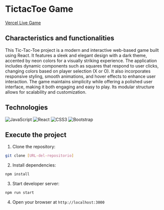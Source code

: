 # TictacToe Game 
 <a href="https://vercel.com/anahi-veras-projects/tic-tac-toe" target="_blank">Vercel Live Game </a>

## Characteristics and functionalities

This Tic-Tac-Toe project is a modern and interactive web-based game built using React. It features a sleek and elegant design with a dark theme, accented by neon colors for a visually striking experience. The application includes dynamic components such as squares that respond to user clicks, changing colors based on player selection (X or O). It also incorporates responsive styling, smooth animations, and hover effects to enhance user interaction. The game maintains simplicity while offering a polished user interface, making it both engaging and easy to play. Its modular structure allows for scalability and customization.


## Technologies


 ![JavaScript](https://img.shields.io/badge/javascript-%23323330.svg?style=for-the-badge&logo=javascript&logoColor=%23F7DF1E)
 ![React](https://img.shields.io/badge/react-%2320232a.svg?style=for-the-badge&logo=react&logoColor=%2361DAFB)
 ![CSS3](https://img.shields.io/badge/css3-%231572B6.svg?style=for-the-badge&logo=css3&logoColor=white)
 ![Bootstrap](https://img.shields.io/badge/bootstrap-%238511FA.svg?style=for-the-badge&logo=bootstrap&logoColor=white)


## Execute the project

1. Clone the repository:
```bash
git clone [URL-del-repositorio]
```

2. Install dependencies:
```bash
npm install
```

3. Start developer server:
```bash
npm run start
```

4. Open your browser at `http://localhost:3000`
